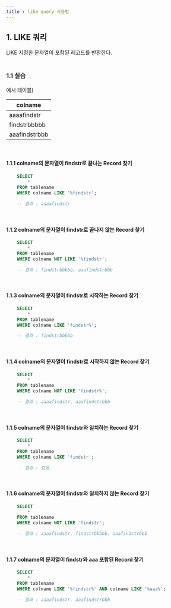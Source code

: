```yaml
---
title : like query 사용법
---
```

## 1. LIKE 쿼리

LIKE 지정한 문자열이 포함된 레코드를 반환한다.
<br><br>

### 1.1 실습

예시 테이블)

|colname|
|-------|
|aaaafindstr|
|findstrbbbbb|
|aaafindstrbbb|

<br>

#### 1.1.1 colname의 문자열이 findstr로 끝나는 Record 찾기

~~~sql 
	SELECT 
		*        
	FROM tablename
	WHERE colname LIKE '%findstr';
	
	-- 결과 : aaaafindstr
~~~
<br>

#### 1.1.2 colname의 문자열이 findstr로 끝나지 않는 Record 찾기

~~~sql 
	SELECT 
		*        
	FROM tablename
	WHERE colname NOT LIKE '%findstr';	

	-- 결과 : findstrbbbbb, aaafindstrbbb
~~~
<br>

#### 1.1.3 colname의 문자열이 findstr로 시작하는 Record 찾기

~~~sql 
	SELECT 
		*        
	FROM tablename
	WHERE colname LIKE 'findstr%';

	-- 결과 : findstrbbbbb
~~~
<br>

#### 1.1.4 colname의 문자열이 findstr로 시작하지 않는 Record 찾기

~~~sql 
	SELECT 
		*        
	FROM tablename
	WHERE colname NOT LIKE 'findstr%';

	-- 결과 : aaaafindstr, aaafindstrbbb
~~~
<br>

#### 1.1.5 colname의 문자열이 findstr와 일치하는 Record 찾기

~~~sql 
	SELECT 
		*        
	FROM tablename
	WHERE colname LIKE 'findstr';

	-- 결과 : 없음.
~~~
<br>

#### 1.1.6 colname의 문자열이 findstr와 일치하지 않는 Record 찾기

~~~sql 
	SELECT 
		*        
	FROM tablename
	WHERE colname NOT LIKE 'findstr';

	-- 결과 : aaaafindstr, findstrbbbbb, aaafindstrbbb
~~~
<br>

#### 1.1.7 colname의 문자열이 findstr와 aaa 포함된 Record 찾기

~~~sql 
	SELECT 
		*        
	FROM tablename
	WHERE colname LIKE '%findstr%' AND colname LIKE '%aaa%';

	-- 결과 : aaaafindstr, aaafindstrbbb
~~~
<br>
